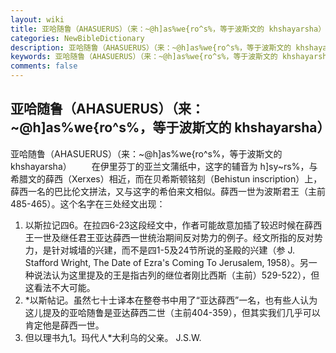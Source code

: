 ```yaml
---
layout: wiki
title: 亚哈随鲁（AHASUERUS）（来：~@h]as%we{ro^s%，等于波斯文的 khshayarsha）
categories: NewBibleDictionary
description: 亚哈随鲁（AHASUERUS）（来：~@h]as%we{ro^s%，等于波斯文的 khshayarsha）
keywords: 亚哈随鲁（AHASUERUS）（来：~@h]as%we{ro^s%，等于波斯文的 khshayarsha）
comments: false
---
```


## 亚哈随鲁（AHASUERUS）（来：~@h]as%we{ro^s%，等于波斯文的 khshayarsha）



亚哈随鲁（AHASUERUS）（来：~@h]as%we{ro^s%，等于波斯文的 khshayarsha）
　　在伊里芬丁的亚兰文蒲纸中，这字的辅音为 h]sy~rs%，与希腊文的薛西（Xerxes）相近，而在贝希斯顿铭刻（Behistun inscription）上，薛西一名的巴比伦文拼法，又与这字的希伯来文相似。薛西一世为波斯君王（主前485-465）。这个名字在三处经文出现：
1. 以斯拉记四6。在拉四6-23这段经文中，作者可能故意加插了较迟时候在薛西王一世及继任君王亚达薛西一世统治期间反对势力的例子。经文所指的反对势力，是针对城墙的兴建，而不是四1-5及24节所说的圣殿的兴建（参 J. Stafford Wright, The Date of Ezra's Coming To Jerusalem,
1958）。另一种说法认为这里提及的王是指古列的继位者刚比西斯（主前）529-522），但这看法不大可能。
2. *以斯帖记。虽然七十士译本在整卷书中用了“亚达薛西”一名，也有些人认为这儿提及的亚哈随鲁是亚达薛西二世（主前404-359），但其实我们几乎可以肯定他是薛西一世。
3. 但以理书九1。玛代人*大利乌的父亲。
J.S.W.



